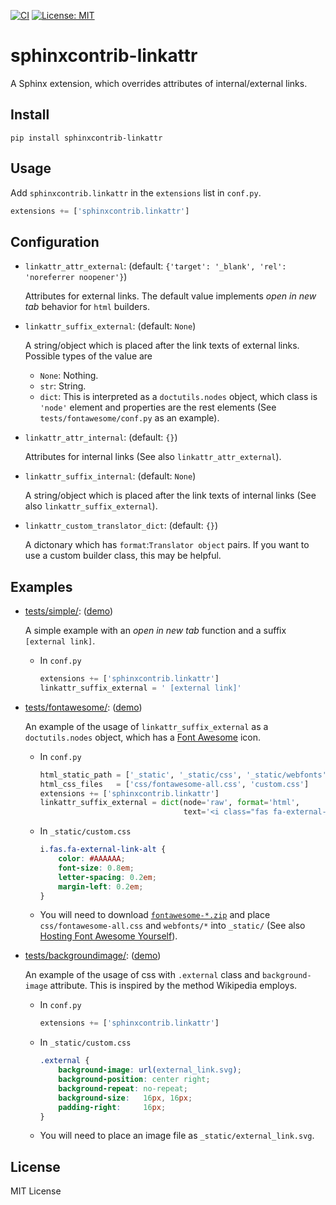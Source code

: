 [![CI](https://github.com/tatsushi-ikeda/sphinxcontrib-linkattr/actions/workflows/main.yml/badge.svg)](https://github.com/tatsushi-ikeda/sphinxcontrib-linkattr/actions/workflows/main.yml)
[![License: MIT](https://img.shields.io/badge/License-MIT-yellow.svg)](https://opensource.org/licenses/MIT)

# sphinxcontrib-linkattr

A Sphinx extension, which overrides attributes of internal/external links.

## Install

```
pip install sphinxcontrib-linkattr
```

## Usage

Add `sphinxcontrib.linkattr` in the `extensions` list in `conf.py`.

```Python
extensions += ['sphinxcontrib.linkattr']
```

## Configuration
    
- `linkattr_attr_external`: (default: `{'target': '_blank', 'rel': 'noreferrer noopener'}`)

    Attributes for external links. The default value implements *open in new tab* behavior for `html` builders.

- `linkattr_suffix_external`: (default: `None`)

    A string/object which is placed after the link texts of external links.
    Possible types of the value are
    
     - `None`: Nothing.
     - `str`:  String.
     - `dict`: This is interpreted as a `doctutils.nodes` object, which class is `'node'` element and properties are the rest elements (See `tests/fontawesome/conf.py` as an example).

- `linkattr_attr_internal`: (default: `{}`)

    Attributes for internal links (See also `linkattr_attr_external`).

- `linkattr_suffix_internal`: (default: `None`)

    A string/object which is placed after the link texts of internal links (See also `linkattr_suffix_external`). 
    
- `linkattr_custom_translator_dict`: (default: `{}`)

    A dictonary which has `format`:`Translator object` pairs. If you want to use a custom builder class, this may be helpful.

## Examples

- [tests/simple/](https://github.com/tatsushi-ikeda/sphinxcontrib-linkattr/tree/master/tests/simple/): ([demo](https://tatsushi-ikeda.github.io/sphinxcontrib-linkattr/simple/index.html))

    A simple example with an *open in new tab* function and a suffix `[external link]`.
    
    - In `conf.py`
        ```Python
        extensions += ['sphinxcontrib.linkattr']
        linkattr_suffix_external = ' [external link]'
        ```
    
- [tests/fontawesome/](https://github.com/tatsushi-ikeda/sphinxcontrib-linkattr/tree/master/tests/fontawesome/): ([demo](https://tatsushi-ikeda.github.io/sphinxcontrib-linkattr/fontawesome/index.html))

    An example of the usage of `linkattr_suffix_external` as a `doctutils.nodes` object, which has a [Font Awesome](https://fontawesome.com/) icon.
    
    - In `conf.py`
        ```Python
        html_static_path = ['_static', '_static/css', '_static/webfonts']
        html_css_files   = ['css/fontawesome-all.css', 'custom.css']
        extensions += ['sphinxcontrib.linkattr']
        linkattr_suffix_external = dict(node='raw', format='html',
                                        text='<i class="fas fa-external-link-alt"></i>')
        ```
    - In `_static/custom.css`
        ```css
        i.fas.fa-external-link-alt {
            color: #AAAAAA;
            font-size: 0.8em;
            letter-spacing: 0.2em;
            margin-left: 0.2em;
        }
        ```
    - You will need to download [`fontawesome-*.zip`](https://fontawesome.com/v5.0/how-to-use/on-the-web/setup/getting-started) and place `css/fontawesome-all.css` and `webfonts/*` into `_static/` (See also [Hosting Font Awesome Yourself](https://fontawesome.com/v5.0/how-to-use/on-the-web/setup/getting-started)).
    
- [tests/backgroundimage/](https://github.com/tatsushi-ikeda/sphinxcontrib-linkattr/tree/master/tests/fontawesome/): ([demo](https://tatsushi-ikeda.github.io/sphinxcontrib-linkattr/backgroundimage/index.html))

    An example of the usage of css with `.external` class and `background-image` attribute. This is inspired by the method Wikipedia employs.

    - In `conf.py`
        ```Python
        extensions += ['sphinxcontrib.linkattr']
        ```
    - In `_static/custom.css`
        ```css
        .external {
            background-image: url(external_link.svg);
            background-position: center right;
            background-repeat: no-repeat;
            background-size:   16px, 16px;
            padding-right:     16px;
        }
        ```
    - You will need to place an image file as `_static/external_link.svg`.
    
## License

MIT License
    
